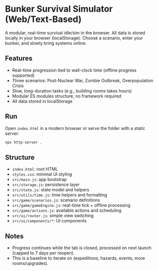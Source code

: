 # Bunker Survival Simulator (Web/Text-Based)

A modular, real-time survival idle/sim in the browser. All data is stored locally in your browser (localStorage). Choose a scenario, enter your bunker, and slowly bring systems online.

## Features
- Real-time progression tied to wall-clock time (offline progress supported)
- Three scenarios: Post-Nuclear War, Zombie Outbreak, Overpopulation Crisis
- Slow, long-duration tasks (e.g., building rooms takes hours)
- Modular ES modules structure, no framework required
- All data stored in localStorage

## Run
Open `index.html` in a modern browser or serve the folder with a static server:

```bash
npx http-server .
```

## Structure
- `index.html`: root HTML
- `styles.css`: minimal UI styling
- `src/main.js`: app bootstrap
- `src/storage.js`: persistence layer
- `src/state.js`: state model and helpers
- `src/utils/time.js`: time helpers and formatting
- `src/game/scenarios.js`: scenario definitions
- `src/game/gameEngine.js`: real-time tick + offline processing
- `src/game/actions.js`: available actions and scheduling
- `src/ui/router.js`: simple view switching
- `src/ui/components/*`: UI components

## Notes
- Progress continues while the tab is closed, processed on next launch (capped to 7 days per reopen).
- This is a baseline to iterate on (expeditions, hazards, events, more rooms/upgrades).